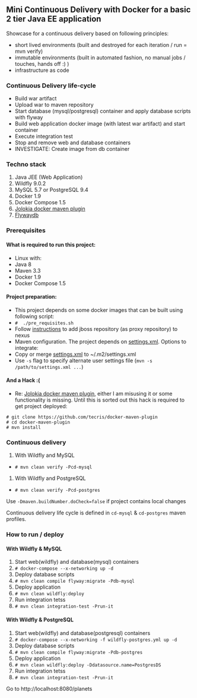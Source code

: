 ## Mini Continuous Delivery with Docker for a basic 2 tier Java EE application

Showcase for a continuous delivery based on following principles:
 - short lived environments (built and destroyed for each iteration  / run = mvn verify)
 - immutable environments (built in automated fashion, no manual jobs / touches, hands off :) )
 - infrastructure as code 

### Continuous Delivery life-cycle
 - Build war artifact
 - Upload war to maven repository
 - Start database (mysql/postgresql) container and apply database scripts with flyway
 - Build web application docker image (with latest war artifact) and start container
 - Execute integration test
 - Stop and remove web and database containers
 - INVESTIGATE: Create image from db container

### Techno stack
 1. Java JEE (Web Application)
 2. Wildfly 9.0.2
 3. MySQL 5.7 or PostgreSQL 9.4
 4. Docker 1.9
 5. Docker Compose 1.5
 6. [Jolokia docker maven plugin](https://github.com/rhuss/docker-maven-plugin)
 7. [Flywaydb](http://flywaydb.org/)

### Prerequisites
#### What is required to run this project:
 - Linux with:
  - Java 8
  - Maven 3.3
  - Docker 1.9
  - Docker Compose 1.5

#### Project preparation:
 - This project depends on some docker images that can be built using following script:
  - `#  ./pre_requisites.sh`
 - Follow [instructions](https://github.com/tecris/docker/blob/v3.6/nexus/README.md) to add jboss repository (as proxy repository) to nexus
 - Maven configuration. The project depends on [settings.xml](https://github.com/tecris/docker/blob/v3.6/nexus/settings.xml). Options to integrate:
  - Copy or merge [settings.xml](https://github.com/tecris/docker/blob/v3.6/nexus/settings.xml) to ~/.m2/settings.xml
  - Use `-s` flag to specify alternate user settings file (`mvn -s /path/to/settings.xml ...`)

#### And a Hack :(
 - Re: [Jolokia docker maven plugin](https://github.com/rhuss/docker-maven-plugin), either I am misusing it or some functionality is missing. Until this is sorted out this hack is required to get project deployed:

 ```
 # git clone https://github.com/tecris/docker-maven-plugin
 # cd docker-maven-plugin
 # mvn install
 ```


### Continuous delivery
1. With Wildfly and MySQL
 * `# mvn clean verify -Pcd-mysql`
1. With Wildfly and PostgreSQL
 * `# mvn clean verify -Pcd-postgres`
 
 Use `-Dmaven.buildNumber.doCheck=false` if project contains local changes

 Continuous delivery life cycle is defined in `cd-mysql` & `cd-postgres` maven profiles.


### How to run / deploy
#### With Wildfly & MySQL
1. Start web(wildfly) and database(mysql) containers
 1. `# docker-compose --x-networking up -d`
1. Deploy database scripts
 1. `# mvn clean compile flyway:migrate -Pdb-mysql`
1. Deploy application
 1. `# mvn clean wildfly:deploy`
1. Run integration tetss
 1. `# mvn clean integration-test -Prun-it`
 
#### With Wildfly & PostgreSQL
1. Start web(wildfly) and database(postgresql) containers
 1. `# docker-compose --x-networking -f wildfly-postgres.yml up -d`
1. Deploy database scripts
 1. `# mvn clean compile flyway:migrate -Pdb-postgres`
1. Deploy application
 1. `# mvn clean wildfly:deploy -Ddatasource.name=PostgresDS`
1. Run integration tetss
 1. `# mvn clean integration-test -Prun-it`

Go to http://localhost:8080/planets
